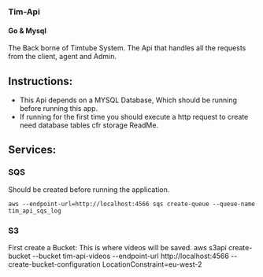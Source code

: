 ### Tim-Api

#### Go & Mysql
The Back borne of Timtube System. The Api that handles all the requests from the client, agent and Admin.


## Instructions:
+ This Api depends on a MYSQL Database, Which should be running before running this app.
+ If running for the first time you should execute a http request to create need database tables cfr storage ReadMe.

## Services:
### SQS
Should be created before running the application.

`aws --endpoint-url=http://localhost:4566 sqs create-queue --queue-name tim_api_sqs_log`

### S3
First create a Bucket:
This is where videos will be saved.
aws s3api create-bucket --bucket tim-api-videos --endpoint-url http://localhost:4566 --create-bucket-configuration LocationConstraint=eu-west-2